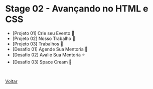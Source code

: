 <h1>Stage 02 - Avançando no HTML e CSS</h1>

- <a href="./projeto01" style="text-decoration:none;">[Projeto 01] Crie seu Evento 📝</a> <br>
- <a href="./projeto02" style="text-decoration:none;">[Projeto 02] Nosso Trabalho 📱</a> <br>
- <a href="./projeto03" style="text-decoration:none;">[Projeto 03] Trabalhos 💼</a> <br>
- <a href="./desafios/criando_formularios_01" style="text-decoration:none;">[Desafio 01] Agende Sua Mentoria 📆</a> <br>
- <a href="./desafios/criando_formularios_02" style="text-decoration:none;">[Desafio 02] Avalie Sua Mentoria ⭐</a> <br>
- <a href="./desafios/space_cream" style="text-decoration:none;">[Desafio 03] Space Cream 🍦</a> <br>

<br>

<a href="../../README.md">Voltar</a>
